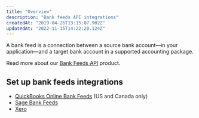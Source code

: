 ```yaml
---
title: "Overview"
description: "Bank feeds API integrations"
createdAt: "2019-04-26T13:15:07.902Z"
updatedAt: "2022-11-15T14:22:20.124Z"
---
```


A bank feed is a connection between a source bank account—in your application—and a target bank account in a supported accounting package.

Read more about our [Bank Feeds API](/bank-feeds-api/overview) product.

## Set up bank feeds integrations

- [QuickBooks Online Bank Feeds](/bank-feeds-api/qbo-bank-feeds/) (US and Canada only)
- [Sage Bank Feeds](/bank-feeds-api/sage-bank-feeds)
- [Xero](/integrations/accounting/xero/accounting-xero-setup#configure-direct-bank-feeds)